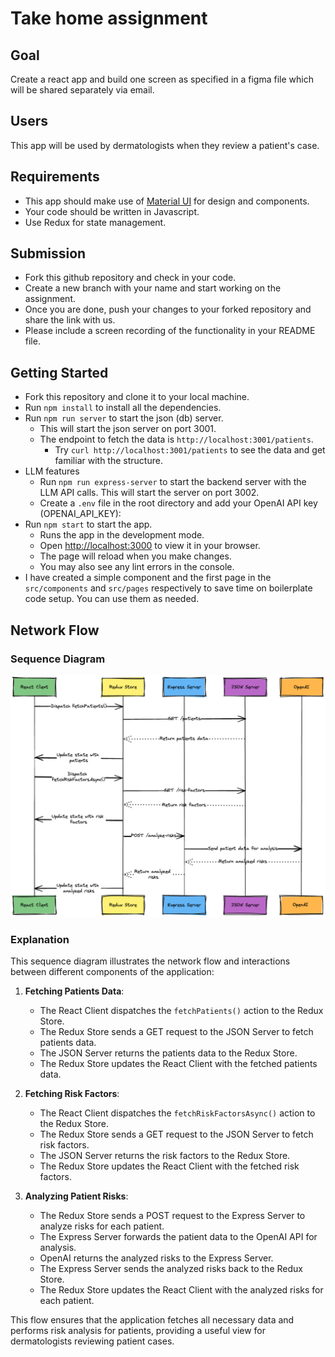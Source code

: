 # Take home assignment

## Goal

Create a react app and build one screen as specified in a figma file which will be shared separately via email.

## Users

This app will be used by dermatologists when they review a patient's case.

## Requirements

- This app should make use of [Material UI](https://mui.com/material-ui/getting-started/) for design and components.
- Your code should be written in Javascript.
- Use Redux for state management.

## Submission

- Fork this github repository and check in your code.
- Create a new branch with your name and start working on the assignment.
- Once you are done, push your changes to your forked repository and share the link with us.
- Please include a screen recording of the functionality in your README file.

## Getting Started

- Fork this repository and clone it to your local machine.
- Run `npm install` to install all the dependencies.
- Run `npm run server` to start the json (db) server.
  - This will start the json server on port 3001.
  - The endpoint to fetch the data is `http://localhost:3001/patients`.
    - Try `curl http://localhost:3001/patients` to see the data and get familiar with the structure.
- LLM features
  - Run `npm run express-server` to start the backend server with the LLM API calls.
    This will start the server on port 3002.
  - Create a `.env` file in the root directory and add your OpenAI API key (OPENAI_API_KEY):
- Run `npm start` to start the app.
  - Runs the app in the development mode.
  - Open [http://localhost:3000](http://localhost:3000) to view it in your browser.
  - The page will reload when you make changes.
  - You may also see any lint errors in the console.
- I have created a simple component and the first page in the `src/components` and `src/pages` respectively to save time on boilerplate code setup. You can use them as needed.

## Network Flow

### Sequence Diagram

![Sequence Diagram](takehome2-sequence-diagram.png)

### Explanation

This sequence diagram illustrates the network flow and interactions between different components of the application:

1. **Fetching Patients Data**:

   - The React Client dispatches the `fetchPatients()` action to the Redux Store.
   - The Redux Store sends a GET request to the JSON Server to fetch patients data.
   - The JSON Server returns the patients data to the Redux Store.
   - The Redux Store updates the React Client with the fetched patients data.

2. **Fetching Risk Factors**:

   - The React Client dispatches the `fetchRiskFactorsAsync()` action to the Redux Store.
   - The Redux Store sends a GET request to the JSON Server to fetch risk factors.
   - The JSON Server returns the risk factors to the Redux Store.
   - The Redux Store updates the React Client with the fetched risk factors.

3. **Analyzing Patient Risks**:
   - The Redux Store sends a POST request to the Express Server to analyze risks for each patient.
   - The Express Server forwards the patient data to the OpenAI API for analysis.
   - OpenAI returns the analyzed risks to the Express Server.
   - The Express Server sends the analyzed risks back to the Redux Store.
   - The Redux Store updates the React Client with the analyzed risks for each patient.

This flow ensures that the application fetches all necessary data and performs risk analysis for patients, providing a useful view for dermatologists reviewing patient cases.
